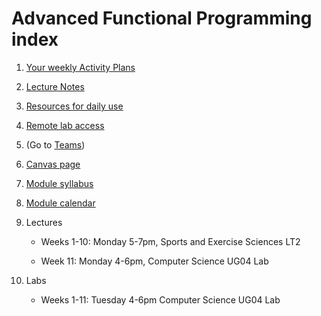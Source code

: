 # Advanced Functional Programming index

 1. [Your weekly Activity Plans](files/ActivityPlans)
 1. [Lecture Notes](files/LectureNotes)
 1. [Resources for daily use](files/Resources/resources.md)
 1. [Remote lab access](files/Resources/remotely.md)
 1. (Go to [Teams](https://teams.microsoft.com/l/team/19%3akoy5Xsf2j2ToFwTArOQmcibDFP1FlGbwtzNxmdEeUuA1%40thread.tacv2/conversations?groupId=a8521c67-7a73-4309-af69-9b6a19817466&tenantId=b024cacf-dede-4241-a15c-3c97d553e9f3))
 1. [Canvas page](https://canvas.bham.ac.uk/courses/65779)
 1. [Module syllabus](https://www.cs.bham.ac.uk/internal/modules/2022/06-35309/)
 1. [Module calendar](files/Resources/calendar.md)
 1. Lectures

    * Weeks 1-10: Monday 5-7pm, Sports and Exercise Sciences LT2

    * Week 11: Monday 4-6pm, Computer Science UG04 Lab

 1. Labs

      * Weeks 1-11: Tuesday 4-6pm Computer Science UG04 Lab
